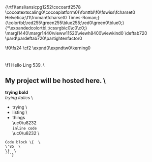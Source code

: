 {\rtf1\ansi\ansicpg1252\cocoartf2578
\cocoatextscaling0\cocoaplatform0{\fonttbl\f0\fswiss\fcharset0 Helvetica;\f1\froman\fcharset0 Times-Roman;}
{\colortbl;\red255\green255\blue255;\red0\green0\blue0;}
{\*\expandedcolortbl;;\cssrgb\c0\c0\c0;}
\margl1440\margr1440\vieww11520\viewh8400\viewkind0
\deftab720
\pard\pardeftab720\partightenfactor0

\f0\fs24 \cf2 \expnd0\expndtw0\kerning0
# 
\f1 Hello Ling 539. \
## My project will be hosted here.  \
**trying bold**   \
*trying italics*  \
* trying  \
* listing  \
* things  \
\uc0\u8232 \
`inline code`  \
\uc0\u8232 \
```javascript\
Code block \{  \
\'85  \
\}  \
```}